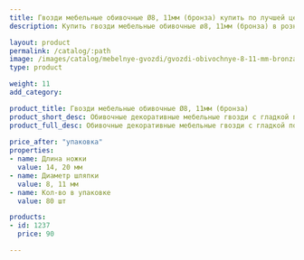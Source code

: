 ```yaml
---
title: Гвозди мебельные обивочные Ø8, 11мм (бронза) купить по лучшей цене с доставкой - Поролоныч
description: Купить гвозди мебельные обивочные ø8, 11мм (бронза) в розницу с доставкой по Москве в интернет-магазине Поролоныча.

layout: product
permalink: /catalog/:path
image: /images/catalog/mebelnye-gvozdi/gvozdi-obivochnye-8-11-mm-bronza-01_1600w.jpg
type: product

weight: 11
add_category: 

product_title: Гвозди мебельные обивочные Ø8, 11мм (бронза)
product_short_desc: Обивочные декоративные мебельные гвозди с гладкой поверхностью. Цвет - бронза.
product_full_desc: Обивочные декоративные мебельные гвозди с гладкой поверхностью. Цвет - бронза.
        
price_after: "упаковка"
properties:
- name: Длина ножки
  value: 14, 20 мм
- name: Диаметр шляпки
  value: 8, 11 мм
- name: Кол-во в упаковке
  value: 80 шт

products:
- id: 1237
  price: 90

---
```

